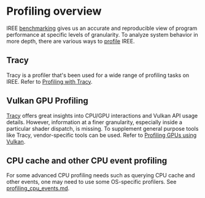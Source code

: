 # Profiling overview

IREE [benchmarking](./benchmarking.md) gives us an accurate and reproducible
view of program performance at specific levels of granularity. To analyze system
behavior in more depth, there are various ways to
[profile](https://en.wikipedia.org/wiki/Profiling_(computer_programming)) IREE.

## Tracy

Tracy is a profiler that's been used for a wide range of profiling tasks on
IREE. Refer to [Profiling with Tracy](./profiling_with_tracy.md).

## Vulkan GPU Profiling

[Tracy](./profiling_with_tracy.md) offers great insights into CPU/GPU
interactions and Vulkan API usage details. However, information at a finer
granularity, especially inside a particular shader dispatch, is missing. To
supplement general purpose tools like Tracy, vendor-specific tools can be used.
Refer to [Profiling GPUs using Vulkan](./profiling_vulkan_gpu.md).

## CPU cache and other CPU event profiling

For some advanced CPU profiling needs such as querying CPU cache and other
events, one may need to use some OS-specific profilers. See
[profiling_cpu_events.md](./profiling_cpu_events.md).
